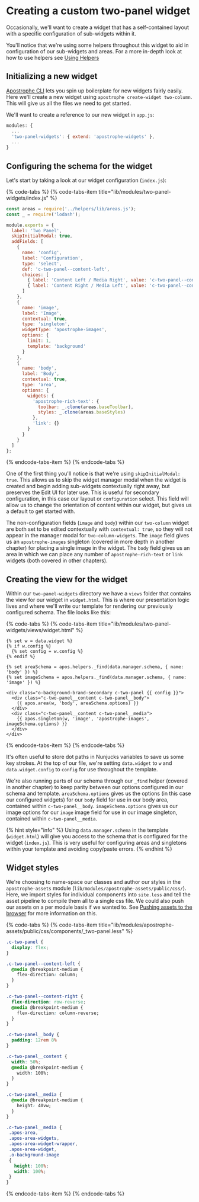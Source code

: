 # Creating a custom two-panel widget

Occasionally, we'll want to create a widget that has a self-contained layout with a specific configuration of sub-widgets within it.

You'll notice that we're using some helpers throughout this widget to aid in configuration of our sub-widgets and areas. For a more in-depth look at how to use helpers see [Using Helpers](https://stuartromanek.gitbook.io/open-museum/tutorials/33-using-helpers)

## Initializing a new widget

[Apostrophe CLI](https://github.com/apostrophecms/apostrophe-cli) lets you spin up boilerplate for new widgets fairly easily. Here we'll create a new widget using `apostrophe create-widget two-column`. This will give us all the files we need to get started.

We'll want to create a reference to our new widget in `app.js`:

```javascript
modules: {
  ...
  'two-panel-widgets': { extend: 'apostrophe-widgets' },
  ...
}
```

## Configuring the schema for the widget

Let's start by taking a look at our widget configuration (`index.js`):

{% code-tabs %}
{% code-tabs-item title="lib/modules/two-panel-widgets/index.js" %}
```javascript
const areas = require('../helpers/lib/areas.js');
const _ = require('lodash');

module.exports = {
  label: 'Two Panel',
  skipInitialModal: true,
  addFields: [
    {
      name: 'config',
      label: 'Configuration',
      type: 'select',
      def: 'c-two-panel--content-left',
      choices: [
        { label: 'Content Left / Media Right', value: 'c-two-panel--content-left' },
        { label: 'Content Right / Media Left', value: 'c-two-panel--content-right' }
      ]
    },
    {
      name: 'image',
      label: 'Image',
      contextual: true,
      type: 'singleton',
      widgetType: 'apostrophe-images',
      options: {
        limit: 1,
        template: 'background'
      }
    },
    {
      name: 'body',
      label: 'Body',
      contextual: true,
      type: 'area',
      options: {
        widgets: {
          'apostrophe-rich-text': {
            toolbar: _.clone(areas.baseToolbar),
            styles: _.clone(areas.baseStyles)
          },
          'link': {}
        }
      }
    }
  ]
};
```
{% endcode-tabs-item %}
{% endcode-tabs %}

One of the first thing you'll notice is that we're using `skipInitialModal: true`. This allows us to skip the widget manager modal when the widget is created and begin adding sub-widgets contextually right away, but preserves the Edit UI for later use. This is useful for secondary configuration, in this case our layout or `configuration` select. This field will allow us to change the orientation of content within our widget, but gives us a default to get started with.

The non-configuration fields (`image` and `body`) within our `two-column` widget are both set to be edited contextually with `contextual: true`, so they will not appear in the manager modal for `two-column-widgets`. The `image` field gives us an `apostrophe-images` singleton (covered in more depth in another chapter) for placing a single image in the widget. The `body` field gives us an area in which we can place any number of `apostrophe-rich-text` or `link` widgets (both covered in other chapters).

## Creating the view for the widget

Within our `two-panel-widgets` directory we have a `views` folder that contains the view for our widget in `widget.html`. This is where our presentation logic lives and where we'll write our template for rendering our previously configured schema. The file looks like this:

{% code-tabs %}
{% code-tabs-item title="lib/modules/two-panel-widgets/views/widget.html" %}
```markup
{% set w = data.widget %}
{% if w.config %}
  {% set config = w.config %}
{% endif %}

{% set areaSchema = apos.helpers._find(data.manager.schema, { name: 'body' }) %}
{% set imageSchema = apos.helpers._find(data.manager.schema, { name: 'image' }) %}

<div class="o-background-brand-secondary c-two-panel {{ config }}">
  <div class="c-two-panel__content c-two-panel__body">
    {{ apos.area(w, 'body', areaSchema.options) }}
  </div>
  <div class="c-two-panel__content c-two-panel__media">
    {{ apos.singleton(w, 'image', 'apostrophe-images', imageSchema.options) }}
  </div>
</div>
```
{% endcode-tabs-item %}
{% endcode-tabs %}

It's often useful to store dot paths in Nunjucks variables to save us some key strokes. At the top of our file, we're setting `data.widget` to `w` and `data.widget.config` to `config` for use throughout the template.

We're also running parts of our schema through our `_find` helper (covered in another chapter) to keep parity between our options configured in our schema and template. `areaSchema.options` gives us the options (in this case our configured widgets) for our `body` field for use in our body area, contained within `c-two-panel__body`. `imageSchema.options` gives us our image options for our `image` image field for use in our image singleton, contained within `c-two-panel__media`.

{% hint style="info" %}
Using `data.manager.schema` in the template (`widget.html`) will give you access to the schema that is configured for the widget (`index.js`). This is very useful for configuring areas and singletons within your template and avoiding copy/paste errors.
{% endhint %}

## Widget styles

We're choosing to name-space our classes and author our styles in the `apostrophe-assets` module (`lib/modules/apostrophe-assets/public/css/`). Here, we import styles for individual components into `site.less` and tell the asset pipeline to compile them all to a single css file. We could also push our assets on a per module basis if we wanted to. See [Pushing assets to the browser](https://docs.apostrophecms.org/apostrophe/tutorials/getting-started/pushing-assets) for more information on this.

{% code-tabs %}
{% code-tabs-item title="lib/modules/apostrophe-assets/public/css/components/\_two-panel.less" %}
```css
.c-two-panel {
  display: flex;
}

.c-two-panel--content-left {
  @media @breakpoint-medium {
    flex-direction: column;
  }
}

.c-two-panel--content-right {
  flex-direction: row-reverse;
  @media @breakpoint-medium {
    flex-direction: column-reverse;
  }
}

.c-two-panel__body {
  padding: 12rem 8%
}

.c-two-panel__content {
  width: 50%;
  @media @breakpoint-medium {
    width: 100%;
  }
}

.c-two-panel__media {
  @media @breakpoint-medium {
    height: 40vw;
  }
}

.c-two-panel__media {
 .apos-area,
 .apos-area-widgets,
 .apos-area-widget-wrapper,
 .apos-area-widget,
 .o-background-image
 {
   height: 100%;
   width: 100%;
 }
}
```
{% endcode-tabs-item %}
{% endcode-tabs %}
